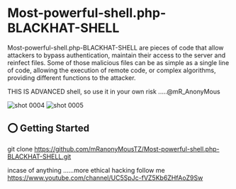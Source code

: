 # Most-powerful-shell.php-BLACKHAT-SHELL 
Most-powerful-shell.php-BLACKHAT-SHELL are pieces of code that allow attackers to bypass authentication, maintain their access to the server and reinfect files. Some of those malicious files can be as simple as a single line of code, allowing the execution of remote code, or complex algorithms, providing different functions to the attacker.

THIS IS ADVANCED shell, so use it in your own risk .....@mR_AnonyMous

![shot 0004](https://user-images.githubusercontent.com/38766899/50827543-c9c53700-134f-11e9-8365-ecf143e957e3.png)
![shot 0005](https://user-images.githubusercontent.com/38766899/50827616-042ed400-1350-11e9-92b7-8034233a5222.png)

## ⭕️ Getting Started
git clone https://github.com/mRanonyMousTZ/Most-powerful-shell.php-BLACKHAT-SHELL.git




incase of anything ......more ethical hacking follow me https://www.youtube.com/channel/UC5SpJc-fVZ5Kb6ZHfAoZ9Sw




